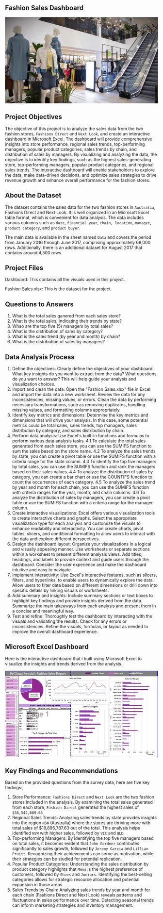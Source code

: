 ## **Fashion Sales Dashboard**

![](Image.jpg)

## **Project Objectives**
The objective of this project is to analyze the sales data from the two fashion stores, `Fashions Direct` and `Next Look`, and create an interactive dashboard in Microsoft Excel. The dashboard will provide comprehensive insights into store performance, regional sales trends, top-performing managers, popular product categories, sales trends by chain, and distribution of sales by managers. By visualizing and analyzing the data, the objective is to identify key findings, such as the highest sales-generating store, top-performing managers, popular product categories, and regional sales trends. The interactive dashboard will enable stakeholders to explore the data, make data-driven decisions, and optimize sales strategies to drive revenue growth and enhance overall performance for the fashion stores.

## **About the Dataset**
The dataset contains the sales data for the two fashion stores in `Australia`, Fashions Direct and Next Look. It is well organized in an Microsoft Excel table format, which is convenient for data analysis. The data includes various columns such as `date`, `financial year`, `chain, location`, `manager`, `product category`, and `product buyer`.

The main data is available in the sheet named `Data` and covers the period from January 2016 through June 2017, comprising approximately 68,000 rows. Additionally, there is an additional dataset for August 2017 that contains around 4,500 rows.

## **Project Files**
Dashboard: This contains all the visuals used in this project.

Fashion Sales.xlsx: This is the dataset for the project.

## **Questions to Answers**

1. What is the total sales ganered from each sales store?
2. What is the total sales, indicating their trends by state?
3. Whao are the top five (5) managers by total sales?
4. What is the distribution of sales by category?
5. What is the sales trend (by year and month) by chain?
6. What is the distribution of sales by managers?


## **Data Analysis Process**

1. Define the objectives: Clearly define the objectives of your dashboard. What key insights do you want to extract from the data? What questions do you want to answer? This will help guide your analysis and visualization choices.
2. Import and clean the data: Open the "Fashion Sales.xlsx" file in Excel and import the data into a new worksheet. Review the data for any inconsistencies, missing values, or errors. Clean the data by performing necessary transformations, such as removing duplicates, handling missing values, and formatting columns appropriately.
3. Identify key metrics and dimensions: Determine the key metrics and dimensions that will drive your analysis. In this case, some potential metrics could be total sales, sales trends, top managers, sales distribution by category, and sales distribution by chain.
4. Perform data analysis: Use Excel's built-in functions and formulas to perform various data analysis tasks.
  4.1 To calculate the total sales generated from each sales store, you can use the SUMIFS function to sum the sales based on the store name.
  4.2 To analyze the sales trends by state, you can create a pivot table or use the SUMIFS function with a criteria range for the state column.
  4.3 To identify the top five managers by total sales, you can use the SUMIFS function and rank the managers based on their sales values.
  4.4 To analyze the distribution of sales by category, you can create a bar chart or use the COUNTIFS function to count the occurrences of each category.
  4.5 To analyze the sales trend by year and month for each chain, you can use the SUMIFS function with criteria ranges for the year, month, and chain columns.
  4.6 To analyze the distribution of sales by managers, you can create a pivot table or use the SUMIFS function with a criteria range for the manager column.
5. Create interactive visualizations: Excel offers various visualization tools to create interactive charts and graphs. Select the appropriate visualization type for each analysis and customize the visuals to enhance readability and interactivity. You can create charts, pivot tables, slicers, and conditional formatting to allow users to interact with the data and explore different perspectives.
6. Design the dashboard layout: Organize your visualizations in a logical and visually appealing manner. Use worksheets or separate sections within a worksheet to present different analysis views. Add titles, headings, and labels to provide context and guide users through the dashboard. Consider the user experience and make the dashboard intuitive and easy to navigate.
7. Implement interactivity: Use Excel's interactive features, such as slicers, filters, and hyperlinks, to enable users to dynamically explore the data. Allow users to filter data based on different dimensions or drill down into specific details by linking visuals or worksheets.
8. Add summary and insights: Include summary sections or text boxes to highlight key findings and provide insights derived from the data. Summarize the main takeaways from each analysis and present them in a concise and meaningful way.
9. Test and refine: Thoroughly test the dashboard by interacting with the visuals and validating the results. Check for any errors or inconsistencies. Refine the visuals, formulas, or layout as needed to improve the overall dashboard experience.

## **Microsoft Excel Dashboard**
Here is the interactive dashboard that i built using Microsoft Excel to visualize the insights and trends derived from the analysis.

![Dashboard](Dashboard.JPG)

## **Key Findings and Recommendations**

Based on the provided questions from the survey data, here are five key findings:,
1. Store Performance: `Fashions Direct` and `Next Look` are the two fashion stores included in the analysis. By examining the total sales generated from each store, `Fashion Direct` generated the highest sales of `$38,542,689.68`
2. Regional Sales Trends: Analyzing sales trends by state provides insights into the region `NSW` (Australia) where the stores are thriving more with total sales of $19,895,787.63 out of the total. This analysis helps identified `NSW` with higher sales, followed by `VIC` and `QLD`.
3. Top-performing Managers: By identifying the top five managers based on total sales, it becomes evident that `John Gardner` contributes significantly to sales growth, followed by `Jeremy Garcia` and `Lillian Pruitt`. Recognizing their achievements can serve as motivation, while their strategies can be studied for potential replication.
4. Popular Product Categories: Understanding the sales distribution by product category highlights that `Mens` is the highest preference of customers, followed by `Shoes` and `Juniors`. Identifying the best-selling categories allows for strategic resource allocation and potential expansion in those areas.
5. Sales Trends by Chain: Analyzing sales trends by year and month for each chain (Fashions Direct and Next Look) reveals patterns and fluctuations in sales performance over time. Detecting seasonal trends can inform marketing strategies and inventory management.
